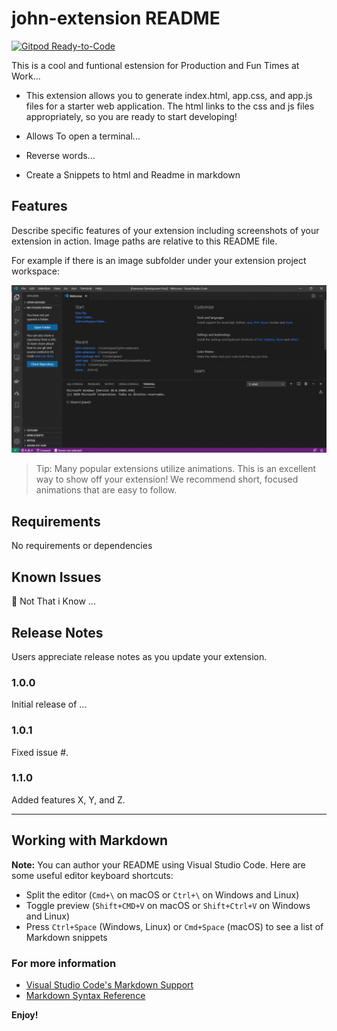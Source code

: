# john-extension README

[![Gitpod Ready-to-Code](https://img.shields.io/badge/Gitpod-ready--to--code-blue?logo=gitpod)](https://gitpod.io/#https://github.com/Joaosilgo/vscode-john-extension)

This is a cool and funtional estension for Production and Fun Times at Work...

- This extension allows you to generate index.html, app.css, and app.js files for a starter web application. The html links to the css and js files appropriately, so you are ready to start developing!

- Allows To open a terminal...
- Reverse words...
- Create a Snippets to html and Readme in markdown


## Features

Describe specific features of your extension including screenshots of your extension in action. Image paths are relative to this README file.

For example if there is an image subfolder under your extension project workspace:

![alt text](https://raw.githubusercontent.com/Joaosilgo/vscode-john-extension/master/features/vscode-gif.gif)

> Tip: Many popular extensions utilize animations. This is an excellent way to show off your extension! We recommend short, focused animations that are easy to follow.

## Requirements

No requirements or dependencies


## Known Issues

🔰 Not That i Know ...

## Release Notes

Users appreciate release notes as you update your extension.

### 1.0.0

Initial release of ...

### 1.0.1

Fixed issue #.

### 1.1.0

Added features X, Y, and Z.

-----------------------------------------------------------------------------------------------------------

## Working with Markdown

**Note:** You can author your README using Visual Studio Code.  Here are some useful editor keyboard shortcuts:

* Split the editor (`Cmd+\` on macOS or `Ctrl+\` on Windows and Linux)
* Toggle preview (`Shift+CMD+V` on macOS or `Shift+Ctrl+V` on Windows and Linux)
* Press `Ctrl+Space` (Windows, Linux) or `Cmd+Space` (macOS) to see a list of Markdown snippets

### For more information

* [Visual Studio Code's Markdown Support](http://code.visualstudio.com/docs/languages/markdown)
* [Markdown Syntax Reference](https://help.github.com/articles/markdown-basics/)

**Enjoy!**
